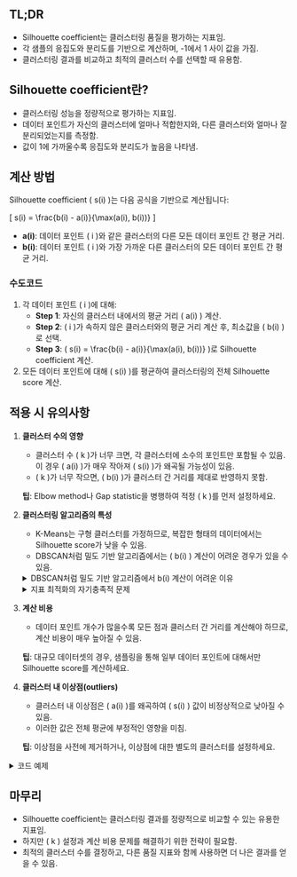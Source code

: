 ## TL;DR

- Silhouette coefficient는 클러스터링 품질을 평가하는 지표임.
- 각 샘플의 응집도와 분리도를 기반으로 계산하며, -1에서 1 사이 값을 가짐.
- 클러스터링 결과를 비교하고 최적의 클러스터 수를 선택할 때 유용함.

## Silhouette coefficient란?

- 클러스터링 성능을 정량적으로 평가하는 지표임.
- 데이터 포인트가 자신의 클러스터에 얼마나 적합한지와, 다른 클러스터와 얼마나 잘 분리되었는지를 측정함.
- 값이 1에 가까울수록 응집도와 분리도가 높음을 나타냄.

## 계산 방법

Silhouette coefficient \( s(i) \)는 다음 공식을 기반으로 계산됩니다:

\[
s(i) = \frac{b(i) - a(i)}{\max(a(i), b(i))}
\]

- **a(i)**: 데이터 포인트 \( i \)와 같은 클러스터의 다른 모든 데이터 포인트 간 평균 거리.
- **b(i)**: 데이터 포인트 \( i \)와 가장 가까운 다른 클러스터의 모든 데이터 포인트 간 평균 거리.

### 수도코드

1. 각 데이터 포인트 \( i \)에 대해:
    - **Step 1**: 자신의 클러스터 내에서의 평균 거리 \( a(i) \) 계산.
    - **Step 2**: \( i \)가 속하지 않은 클러스터와의 평균 거리 계산 후, 최소값을 \( b(i) \)로 선택.
    - **Step 3**: \( s(i) = \frac{b(i) - a(i)}{\max(a(i), b(i))} \)로 Silhouette coefficient 계산.
2. 모든 데이터 포인트에 대해 \( s(i) \)를 평균하여 클러스터링의 전체 Silhouette score 계산.

## 적용 시 유의사항

1. **클러스터 수의 영향**
    - 클러스터 수 \( k \)가 너무 크면, 각 클러스터에 소수의 포인트만 포함될 수 있음. 이 경우 \( a(i) \)가 매우 작아져 \( s(i) \)가 왜곡될 가능성이 있음.
    - \( k \)가 너무 작으면, \( b(i) \)가 클러스터 간 거리를 제대로 반영하지 못함.

   **팁**: Elbow method나 Gap statistic을 병행하여 적정 \( k \)를 먼저 설정하세요.

2. **클러스터링 알고리즘의 특성**
    - K-Means는 구형 클러스터를 가정하므로, 복잡한 형태의 데이터에서는 Silhouette score가 낮을 수 있음.
    - DBSCAN처럼 밀도 기반 알고리즘에서는 \( b(i) \) 계산이 어려운 경우가 있을 수 있음.

    <details markdown="1">
    <summary>DBSCAN처럼 밀도 기반 알고리즘에서 b(i) 계산이 어려운 이유</summary>

    ### 1. **DBSCAN의 클러스터 구조 특성**

    - DBSCAN은 데이터의 **밀도**를 기준으로 클러스터를 형성하며, 밀도가 낮은 영역의 데이터 포인트는 **노이즈(Noise)**로 간주합니다.
    - 노이즈 포인트는 어떤 클러스터에도 속하지 않기 때문에, 이 포인트들에 대해 \( b(i) \)를 계산하는 것이 모호해질 수 있습니다.
        - 노이즈 포인트가 다른 클러스터와 비교되지 않으므로 \( b(i) \)를 정의하기 어렵습니다.

    **예**: 데이터 포인트 \( i \)가 노이즈일 경우, \( a(i) \)도 없고 \( b(i) \)도 정의되지 않음.

    ### 2. **클러스터의 형태**

    - DBSCAN은 비구형(non-spherical) 클러스터를 만들 수 있으며, 클러스터 내부의 밀도와 외부의 밀도가 크게 다를 수 있습니다.
    - 이런 경우, 클러스터 간의 "가장 가까운 다른 클러스터"를 계산하는 \( b(i) \) 값이 실제 클러스터링 품질을 정확히 반영하지 못할 가능성이 있습니다.

    **예**: 클러스터가 비구형일 경우, 두 클러스터가 실제로 잘 분리되어 있음에도 불구하고 \( b(i) \)가 작게 나올 수 있음.

    ### 3. **클러스터의 크기와 밀도 차이**

    - DBSCAN에서는 클러스터의 크기와 밀도가 다를 수 있으며, 이로 인해 두 클러스터 간 거리 계산이 왜곡될 수 있습니다.
    - \( b(i) \)를 계산할 때 다른 클러스터의 모든 데이터 포인트와 거리를 고려해야 하는데, 클러스터의 밀도가 높고 크기가 크다면, 이 계산이 데이터 분포를 제대로 반영하지 못할 수 있습니다.

    **예**:

    - 클러스터 A: 100개의 밀집된 데이터 포인트.
    - 클러스터 B: 10개의 분산된 데이터 포인트.
    \( b(i) \)가 클러스터 B의 분산된 몇 개 포인트에 의해 과대 또는 과소 평가될 수 있음.

    ### 4. **노이즈와 경계 포인트의 애매한 거리 계산**

    - DBSCAN에서는 클러스터 경계에 있는 포인트들이 다른 클러스터와 밀접하게 연결될 수 있습니다.
    - \( b(i) \) 계산 시 경계 포인트의 거리가 클러스터 간의 명확한 분리를 반영하지 않을 수 있습니다.

    **예**:

    - \( i \)가 클러스터 A의 경계에 있고, 클러스터 B와 매우 가깝다면, \( b(i) \)가 작게 나올 수 있지만 실제로는 두 클러스터가 명확히 분리되어 있을 수 있음.

    ### 5. **노이즈와 클러스터를 동시에 고려해야 하는 상황**

    - Silhouette coefficient는 클러스터와 노이즈를 동시에 다룰 수 있는 명확한 규칙을 제공하지 않습니다.
    - 결과적으로, DBSCAN에서 생성된 클러스터와 노이즈를 평가하는 데 Silhouette coefficient는 적합하지 않을 수 있습니다.

    ### 해결 방법

    DBSCAN 결과에서 Silhouette coefficient를 계산할 때, 다음 방법을 고려할 수 있습니다:

    1. **노이즈 포인트 제외**: 클러스터에 속하지 않는 포인트를 제외하고 Silhouette coefficient를 계산.
    2. **커스텀 거리 계산**: 클러스터 경계와 노이즈 포인트를 다룰 수 있는 별도의 거리 계산 방식을 사용.

    DBSCAN의 특성으로 인해 Silhouette coefficient는 일반적으로 K-Means와 같은 구형 클러스터링 알고리즘에서 더 적합합니다. 밀도 기반 알고리즘에는 Davies-Bouldin Index와 같은 다른 지표를 사용하는 것이 더 적합할 수 있습니다.

    </details>

    <details markdown="1">
    <summary>지표 최적화의 자기충족적 문제</summary>

    ### 1. **지표 최적화의 자기충족적 문제**

    - 클러스터링 알고리즘이 Silhouette coefficient를 직접 최적화한다면, 알고리즘은 단순히 이 값을 높이는 데 초점을 맞추고, 데이터의 실제 구조를 반영하지 않을 가능성이 있습니다.

    - 예를 들어, Silhouette coefficient는 클러스터 간의 분리와 클러스터 내부의 응집도에 의존하기 때문에, 특정 조건(예: 구형 클러스터)에서는 지표를 인위적으로 높이는 클러스터링이 발생할 수 있습니다.

    **결과**: Silhouette coefficient는 더 이상 데이터의 자연스러운 구조를 평가하지 못하고, 단순히 알고리즘의 산출물을 정당화하는 도구가 됨.

    ### 2. **지표의 설계와 데이터 구조 간 불일치**

    - Silhouette coefficient는 클러스터 간 거리와 클러스터 내부 거리를 기반으로 설계되었습니다. 하지만 실제 데이터는 비구형, 밀집도 불균일 등 다양한 구조를 가질 수 있습니다.
    - 지표 중심으로 설계된 알고리즘은 데이터의 본질적인 구조를 왜곡하거나 무시할 수 있습니다.

    **예**: 밀도 기반 클러스터링(DBSCAN)처럼 데이터 밀도를 반영한 클러스터링에서는 Silhouette coefficient가 낮게 나올 수 있지만, 실제 클러스터링 결과는 데이터 구조를 잘 반영한 것일 수 있음.

    ### 3. **지표에 과적합된 클러스터링의 한계**

    - Silhouette coefficient를 극대화하려는 알고리즘은 일반적으로 **지표에 과적합(overfitting)**될 수 있습니다.
    - 이는 모델이 테스트 데이터나 새로운 데이터에 대해 일반화 능력을 잃고, 특정 지표 값을 높이는 데만 최적화된 결과를 낳습니다.

    **비유**: 학생이 시험 점수를 높이기 위해 시험 문제만 반복적으로 외우는 것과 비슷합니다. 시험 점수는 높아질 수 있지만, 실제 실력(데이터 구조를 잘 반영한 클러스터링)은 낮을 수 있습니다.

    ### 4. **클러스터링 평가의 본질적 문제**

    - 클러스터링은 지도 학습(supervised learning)과 달리 정답 레이블이 없기 때문에, 평가 지표를 선택하는 것이 성능을 측정하는 데 핵심적인 역할을 합니다.
    - 하나의 지표(Silhouette coefficient)만으로 클러스터링의 품질을 평가하는 것은 데이터의 복잡한 구조를 제대로 반영하지 못할 가능성이 높습니다.

    ### 5. **어떻게 대처해야 하는가?**

    - **여러 지표 활용**: Silhouette coefficient와 함께 다른 평가 지표(Davies-Bouldin Index, Calinski-Harabasz Index 등)를 사용하여 다양한 관점에서 클러스터링 품질을 평가.
    - **데이터 특성에 맞는 지표 선택**: 데이터의 형태, 밀집도, 클러스터 간 관계에 따라 적합한 평가 지표를 선택.
    - **도메인 지식 활용**: 평가 지표에 의존하지 않고, 도메인 지식을 활용해 클러스터링 결과의 의미를 검증.
    - **알고리즘의 목표 확인**: 특정 알고리즘이 Silhouette coefficient를 높이는 방식으로 작동하는지 확인하고, 지표 최적화가 데이터 구조를 왜곡하지 않는지 검토.

    ### 결론

    Silhouette coefficient를 높이는 클러스터링 알고리즘이 있다면, 해당 지표를 품질의 유일한 기준으로 사용하는 것은 무의미할 수 있습니다. 클러스터링은 지표 그 자체보다 **데이터의 의미를 반영하는지**가 중요하며, 이를 위해 다양한 평가 방법과 도메인 지식을 활용해야 합니다. **지표는 방향을 제시하는 도구일 뿐, 진리 자체는 아닙니다.**

    </details>

3. **계산 비용**
    - 데이터 포인트 개수가 많을수록 모든 점과 클러스터 간 거리를 계산해야 하므로, 계산 비용이 매우 높아질 수 있음.

   **팁**: 대규모 데이터셋의 경우, 샘플링을 통해 일부 데이터 포인트에 대해서만 Silhouette score를 계산하세요.

4. **클러스터 내 이상점(outliers)**
    - 클러스터 내 이상점은 \( a(i) \)를 왜곡하여 \( s(i) \) 값이 비정상적으로 낮아질 수 있음.
    - 이러한 값은 전체 평균에 부정적인 영향을 미침.

   **팁**: 이상점을 사전에 제거하거나, 이상점에 대한 별도의 클러스터를 설정하세요.

<details>
<summary>코드 예제</summary>

```python
import numpy as np
from sklearn.metrics import pairwise_distances

# 데이터 생성
X = np.array([[1, 2], [2, 2], [5, 6], [6, 6], [1, 0], [7, 8]])
labels = np.array([0, 0, 1, 1, 0, 1])  # 클러스터 레이블

# 전체 Silhouette Score 계산 함수
def silhouette_score_manual(X, labels):
    n_samples = X.shape[0]
    silhouette_values = []

    for i in range(n_samples):
        # 같은 클러스터와의 평균 거리
        same_cluster = X[labels == labels[i]]
        a_i = np.mean(pairwise_distances([X[i]], same_cluster))

        # 다른 클러스터와의 평균 거리
        other_clusters = [X[labels == l] for l in np.unique(labels) if l != labels[i]]
        b_i = np.min([np.mean(pairwise_distances([X[i]], cluster)) for cluster in other_clusters])

        # Silhouette coefficient 계산
        s_i = (b_i - a_i) / max(a_i, b_i)
        silhouette_values.append(s_i)

    # 평균 Silhouette score 반환
    return np.mean(silhouette_values)

# 결과 계산
score = silhouette_score_manual(X, labels)
print(f"Silhouette Score: {score}")
```

</details>

## 마무리

- Silhouette coefficient는 클러스터링 결과를 정량적으로 비교할 수 있는 유용한 지표임.
- 하지만 \( k \) 설정과 계산 비용 문제를 해결하기 위한 전략이 필요함.
- 최적의 클러스터 수를 결정하고, 다른 품질 지표와 함께 사용하면 더 나은 결과를 얻을 수 있음.
